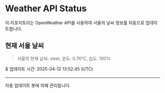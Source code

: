 
# Weather API Status

이 리포지토리는 OpenWeather API를 사용하여 서울의 날씨 정보를 자동으로 업데이트합니다.

## 현재 서울 날씨
> 서울의 현재 날씨: sleet, 온도: 0.76°C, 습도: 100%

⏳ 업데이트 시간: 2025-04-12 13:52:45 (UTC)

---
자동 업데이트 봇에 의해 관리됩니다.
